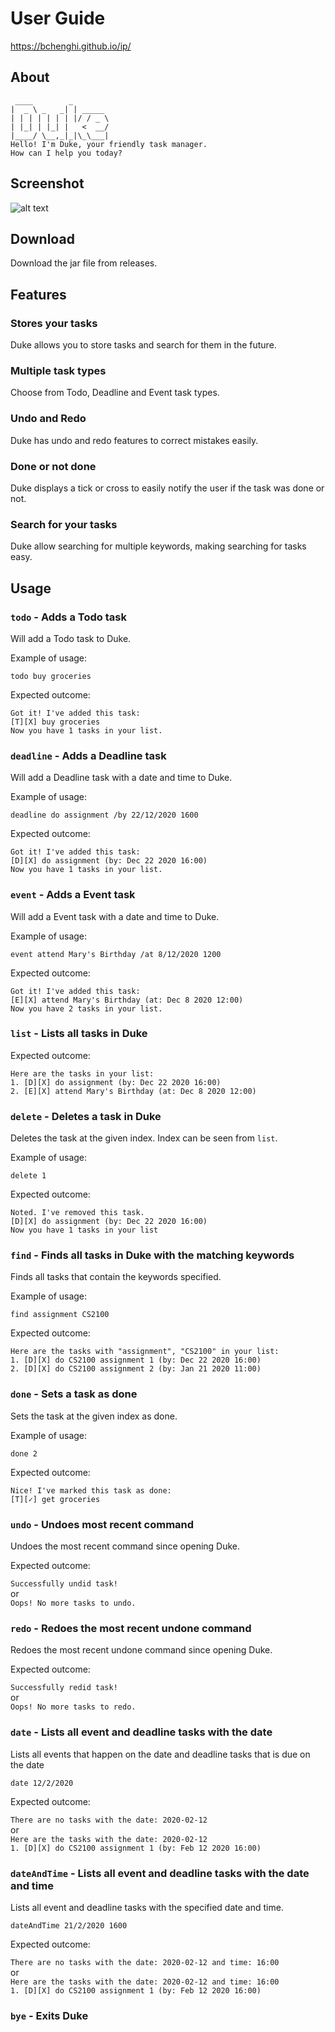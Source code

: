 # User Guide
https://bchenghi.github.io/ip/

## About
```
 ____        _        
|  _ \ _   _| | _____ 
| | | | | | | |/ / _ \
| |_| | |_| |   <  __/
|____/ \__,_|_|\_\___|
Hello! I'm Duke, your friendly task manager.
How can I help you today?
```
## Screenshot
![alt text](https://github.com/bchenghi/ip/blob/master/docs/Ui.png?raw=true)
## Download
Download the jar file from releases.

## Features 

### Stores your tasks 
Duke allows you to store tasks and search for them in the future.

### Multiple task types
Choose from Todo, Deadline and Event task types.

### Undo and Redo
Duke has undo and redo features to correct mistakes easily.

### Done or not done
Duke displays a tick or cross to easily notify the user if the task was done or not.

### Search for your tasks
Duke allow searching for multiple keywords, making searching for tasks easy.
## Usage

### `todo` - Adds a Todo task

Will add a Todo task to Duke.

Example of usage: 

`todo buy groceries`

Expected outcome:

`Got it! I've added this task:`\
`[T][X] buy groceries`\
`Now you have 1 tasks in your list.`

### `deadline` - Adds a Deadline task

Will add a Deadline task with a date and time to Duke.

Example of usage: 

`deadline do assignment /by 22/12/2020 1600`

Expected outcome:

`Got it! I've added this task:`\
`[D][X] do assignment (by: Dec 22 2020 16:00)`\
`Now you have 1 tasks in your list.`

### `event` - Adds a Event task

Will add a Event task with a date and time to Duke.

Example of usage: 

`event attend Mary's Birthday /at 8/12/2020 1200`

Expected outcome:

`Got it! I've added this task:`\
`[E][X] attend Mary's Birthday (at: Dec 8 2020 12:00)`\
`Now you have 2 tasks in your list.`

### `list` - Lists all tasks in Duke

Expected outcome:

`Here are the tasks in your list:`\
`1. [D][X] do assignment (by: Dec 22 2020 16:00)`\
`2. [E][X] attend Mary's Birthday (at: Dec 8 2020 12:00)`

### `delete` - Deletes a task in Duke

Deletes the task at the given index. Index can be seen from `list`.

Example of usage: 

`delete 1`

Expected outcome:

`Noted. I've removed this task.`\
`[D][X] do assignment (by: Dec 22 2020 16:00)`\
`Now you have 1 tasks in your list`

### `find` - Finds all tasks in Duke with the matching keywords

Finds all tasks that contain the keywords specified.

Example of usage: 

`find assignment CS2100`

Expected outcome:

`Here are the tasks with "assignment", "CS2100" in your list:`\
`1. [D][X] do CS2100 assignment 1 (by: Dec 22 2020 16:00)`\
`2. [D][X] do CS2100 assignment 2 (by: Jan 21 2020 11:00)`

### `done` - Sets a task as done

Sets the task at the given index as done.

Example of usage:

`done 2`

Expected outcome:

`Nice! I've marked this task as done:`\
`[T][✓] get groceries`

### `undo` - Undoes most recent command

Undoes the most recent command since opening Duke.

Expected outcome:

`Successfully undid task!`\
or\
`Oops! No more tasks to undo.`

### `redo` - Redoes the most recent undone command

Redoes the most recent undone command since opening Duke.

Expected outcome:

`Successfully redid task!`\
or\
`Oops! No more tasks to redo.`

### `date` - Lists all event and deadline tasks with the date

Lists all events that happen on the date and deadline tasks that is due on the date

`date 12/2/2020`

Expected outcome:

`There are no tasks with the date: 2020-02-12`\
or\
`Here are the tasks with the date: 2020-02-12`\
`1. [D][X] do CS2100 assignment 1 (by: Feb 12 2020 16:00)`

### `dateAndTime` - Lists all event and deadline tasks with the date and time

Lists all event and deadline tasks with the specified date and time.

`dateAndTime 21/2/2020 1600`

Expected outcome:

`There are no tasks with the date: 2020-02-12 and time: 16:00`\
or\
`Here are the tasks with the date: 2020-02-12 and time: 16:00`\
`1. [D][X] do CS2100 assignment 1 (by: Feb 12 2020 16:00)`

### `bye` - Exits Duke
